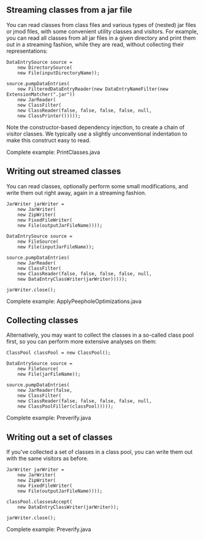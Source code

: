## Streaming classes from a jar file

You can read classes from class files and various types of (nested) jar files
or jmod files, with some convenient utility classes and visitors. For example,
you can read all classes from all jar files in a given directory and print
them out in a streaming fashion, while they are read, without collecting their
representations:

    DataEntrySource source =
        new DirectorySource(
        new File(inputDirectoryName));

    source.pumpDataEntries(
        new FilteredDataEntryReader(new DataEntryNameFilter(new ExtensionMatcher(".jar"))
        new JarReader(
        new ClassFilter(
        new ClassReader(false, false, false, false, null,
        new ClassPrinter()))));

Note the constructor-based dependency injection, to create a chain of visitor
classes. We typically use a slightly unconventional indentation to make this
construct easy to read.

Complete example: PrintClasses.java

## Writing out streamed classes

You can read classes, optionally perform some small modifications, and write
them out right away, again in a streaming fashion.

    JarWriter jarWriter =
        new JarWriter(
        new ZipWriter(
        new FixedFileWriter(
        new File(outputJarFileName))));

    DataEntrySource source =
        new FileSource(
        new File(inputJarFileName));

    source.pumpDataEntries(
        new JarReader(
        new ClassFilter(
        new ClassReader(false, false, false, false, null,
        new DataEntryClassWriter(jarWriter)))));

    jarWriter.close();

Complete example: ApplyPeepholeOptimizations.java

## Collecting classes

Alternatively, you may want to collect the classes in a so-called class pool
first, so you can perform more extensive analyses on them:

    ClassPool classPool = new ClassPool();

    DataEntrySource source =
        new FileSource(
        new File(jarFileName));

    source.pumpDataEntries(
        new JarReader(false,
        new ClassFilter(
        new ClassReader(false, false, false, false, null,
        new ClassPoolFiller(classPool)))));

Complete example: Preverify.java

## Writing out a set of classes

If you've collected a set of classes in a class pool, you can write them out
with the same visitors as before.

    JarWriter jarWriter =
        new JarWriter(
        new ZipWriter(
        new FixedFileWriter(
        new File(outputJarFileName))));

    classPool.classesAccept(
        new DataEntryClassWriter(jarWriter));

    jarWriter.close();

Complete example: Preverify.java

